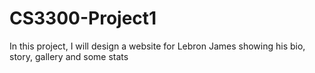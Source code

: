 # CS3300-Project1
In this project, I will design a website for Lebron James showing his bio, story, gallery and some stats
